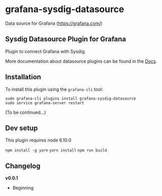 # grafana-sysdig-datasource
Data source for Grafana (https://grafana.com/)

## Sysdig Datasource Plugin for Grafana

Plugin to connect Grafana with Sysdig.

More documentation about datasource plugins can be found in the [Docs](https://github.com/grafana/grafana/blob/master/docs/sources/plugins/developing/datasources.md).


## Installation

To install this plugin using the `grafana-cli` tool:

```
sudo grafana-cli plugins install grafana-sysdig-datasource
sudo service grafana-server restart
```

(To be continued...)


## Dev setup

This plugin requires node 6.10.0

`npm install -g yarn`
`yarn install`
`npm run build`


## Changelog

**v0.0.1**
- Beginning
